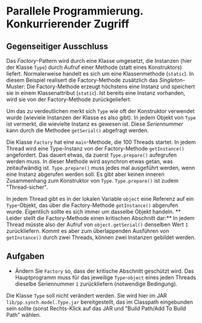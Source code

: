 # Parallele Programmierung. Konkurrierender Zugriff #

## Gegenseitiger Ausschluss ##

Das _Factory_-Pattern wird durch eine Klasse umgesetzt, die Instanzen (hier der Klasse ``Type``) durch Aufruf einer Methode (statt eines Konstruktors) liefert. Normalerweise handelt es sich um eine Klassenmethode (``static``). In diesem Beispiel realisert die Factory-Methode zusätzlich das _Singleton_-Muster: Die Factory-Methode erzeugt höchstens eine Instanz und speichert sie in einem Klassenattribut (``static``). Ist bereits eine Instanz vorhanden, wird sie von der Factory-Methode zurückgeliefert.


Um das zu verdeutlichen merkt sich ``Type`` wie oft der Konstruktor verwendet wurde (wieviele Instanzen der Klasse es also gibt). In jedem Objekt von ``Type`` ist vermerkt, die wievielte Instanz es gewesen ist. Diese _Seriennummer_ kann durch die Methodee ``getSerial()`` abgefragt werden.

Die Klasse ``Factory`` hat eine ``main``-Methode, die 100 Threads startet. In jedem Thread wird eine Type-Instanz von der Factory-Methode ``getInstance()`` angefordert. Das dauert etwas, da zuerst ``Type.prepare()`` aufegrufen werden muss. In dieser Methode wird asynchron etwas getan, was zeitaufwändig ist. ``Type.prepare()`` muss jedes mal ausgeführt werden, wenn eine Instanz abgerufen werden soll. Es gibt aber keinen inneren Zusammenhang zum Konstruktor von ``Type``. ``Type.prepare()`` ist zudem "Thread-sicher".    



In jedem Thread gibt es in der lokalen Variable ``object`` eine Referenz auf ein ``Type``-Objekt, das über die Factory-Methode ``getInstance()`` abgerufen wurde. Eigentlich sollte es sich immer um dasselbe Objekt handeln. ** Leider stellt die Factory-Methode einen kritischen Abschnitt dar:** In jedem Thread müsste also der Aufruf von ``object.getSerial()`` denselben Wert ``1`` zurückliefern. Kommt es aber zum überlappenden Ausführen von ``getInstance()`` durch zwei Threads, können zwei Instanzen gebildet werden.  

## Aufgaben ##

* Ändern Sie ``Factory`` so, dass der kritische Abschnitt geschützt wird. Das Hauptprogramm muss für das jeweilige ``Type``-``object`` eines jeden Threads dieselbe Seriennummer ``1`` zurückliefern (notwendige Bedingung). 

Die Klasse ``Type`` soll nicht verändert werden. Sie wird hier im JAR ``lib/pp.synch.model.Type.jar`` bereitgestellt, das im Classpath eingebunden sein sollte (sonst Rechts-Klick auf das JAR und "Build Path/Add To Build Path" wählen.


